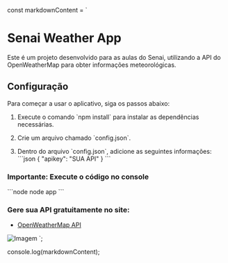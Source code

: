 const markdownContent = `
# Senai Weather App

Este é um projeto desenvolvido para as aulas do Senai, utilizando a API do OpenWeatherMap para obter informações meteorológicas. 

## Configuração

Para começar a usar o aplicativo, siga os passos abaixo:

1. Execute o comando \`npm install\` para instalar as dependências necessárias.

2. Crie um arquivo chamado \`config.json\`.

3. Dentro do arquivo \`config.json\`, adicione as seguintes informações:
   \`\`\`json
   {
     "apikey": "SUA API"
   }
   \`\`\`

### Importante: Execute o código no console
\`\`\`node
node app 
\`\`\`

### Gere sua API gratuitamente no site: 
* [OpenWeatherMap API](https://openweathermap.org/api)

![Imagem](https://github.com/Viniciusulpicio/Api_openweathermap/assets/145928303/0fc92b1f-466a-46d1-938a-627d3ec81283)
`;

console.log(markdownContent);
